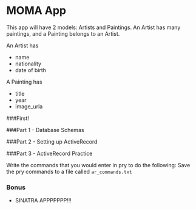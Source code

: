 # MOMA App

This app will have 2 models: Artists and Paintings. An Artist has many paintings, and a Painting belongs to an Artist.

An Artist has
* name
* nationality
* date of birth

A Painting has
* title
* year
* image_urla

###First!
<!-- Create a directory called `moma_app` to hold all of your files. -->

###Part 1 - Database Schemas

<!-- Create a new database called `moma_db`. Create the database table schemas to model Artists, Paintings, and their relationships. Save these to a file called `moma.sql` -->

###Part 2 - Setting up ActiveRecord

<!-- Create a Ruby program (like we did with clown cars) that creates an ActiveRecord interface for interacting with the artists & paintings. Save this to a file called `moma.rb` -->

<!-- Populate your database (using ActiveRecord) with at least 3 Artists and 2 Paintings per artist (associated correctly!), including Vincent Van Gogh and Pablo Picasso. -->

###Part 3 - ActiveRecord Practice

Write the commands that you would enter in pry to do the following:
Save the pry commands to a file called `ar_commands.txt`

<!-- 1. Create a new Artist (Vincent Van Gogh) and save him to your database
2. Create a new Painting (Starry Night) and save it to your database

3. Return all Artists
4. Return all Paintings

5. Return the artist with an id of 2
6. Return the artist with a name of "Vincent Van Gogh"
7. Return all the artists from "Spain"

8. Return the painting with an id of 1
9. Return the painting with a name of "Guernica"
10. Return the image url for the painting with title "Starry Night"

11. Return all the paintings that "Pablo Picasso" painted
12. Return the image urls for all the paintings that "Pablo Picasso" painted in an array
13. Return the artist of "Guernica"

14. Change Vincent Van Gogh's nationality to USA
15. Change "Starry Night" to be one of Pablo Picasso's paintings -->

### Bonus

* SINATRA APPPPPPP!!!